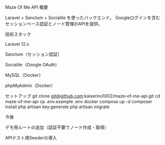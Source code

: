 Maze Of Me API
概要

Laravel + Sanctum + Socialite を使ったバックエンド。
Googleログインを含むセッションベース認証とノード管理のAPIを提供。

技術スタック

Laravel 12.x

Sanctum（セッション認証）

Socialite（Google OAuth）

MySQL（Docker）

phpMyAdmin（Docker）

セットアップ
git clone git@github.com:kaiserino1002/maze-of-me-api.git
cd maze-of-me-api
cp .env.example .env
docker compose up -d
composer install
php artisan key:generate
php artisan migrate

今後

デモ用ルートの追加（認証不要でノード作成・取得）

APIテスト用Seederの導入